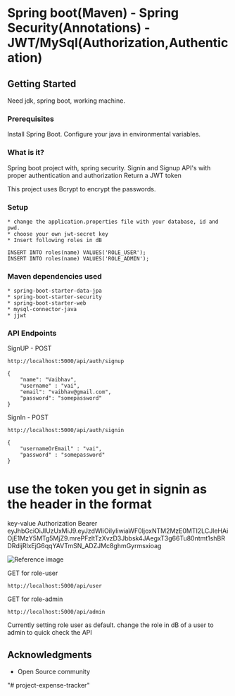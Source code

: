 # Spring boot(Maven) - Spring Security(Annotations) - JWT/MySql(Authorization,Authentication)

## Getting Started

Need jdk, spring boot, working machine.

### Prerequisites

Install Spring Boot.
Configure your java in environmental variables.

### What is it?

 Spring boot project with, spring security.
 Signin and Signup API's with proper authentication and authorization
 Return a JWT token
 
 This project uses Bcrypt to encrypt the passwords.
 
### Setup
	* change the application.properties file with your database, id and pwd.
	* choose your own jwt-secret key
	* Insert following roles in dB 
	
```
INSERT INTO roles(name) VALUES('ROLE_USER');
INSERT INTO roles(name) VALUES('ROLE_ADMIN');
```
	
### Maven dependencies used
	* spring-boot-starter-data-jpa
	* spring-boot-starter-security
	* spring-boot-starter-web
	* mysql-connector-java
	* jjwt

### API Endpoints

SignUP - POST

```
http://localhost:5000/api/auth/signup

{
	"name": "Vaibhav",
	"username" : "vai",
	"email": "vaibhav@gmail.com",
	"password": "somepassword"
}

```

SignIn - POST

```
http://localhost:5000/api/auth/signin

{
	"usernameOrEmail" : "vai",
	"password" : "somepassword"
}

```

# use the token you get in signin as the header in the format
key-value
Authorization  Bearer eyJhbGciOiJIUzUxMiJ9.eyJzdWIiOiIyIiwiaWF0IjoxNTM2MzE0MTI2LCJleHAiOjE1MzY5MTg5MjZ9.mrePFzltTzXvzD3Jbbsk4JAegxT3g66Tu80ntmt1shBRDRdijRlxEjG6qqYAVTmSN_ADZJMc8ghmGyrmsxioag

![Reference image](https://cdn1.imggmi.com/uploads/2018/9/7/087a1e50645445402ff0ee0dcc1654f3-full.jpg)

GET for role-user

```
http://localhost:5000/api/user
```

GET for role-admin

```
http://localhost:5000/api/admin
```

Currently setting role user as default.
change the role in dB of a user to admin to quick check the API

## Acknowledgments

* Open Source community

"# project-expense-tracker" 
